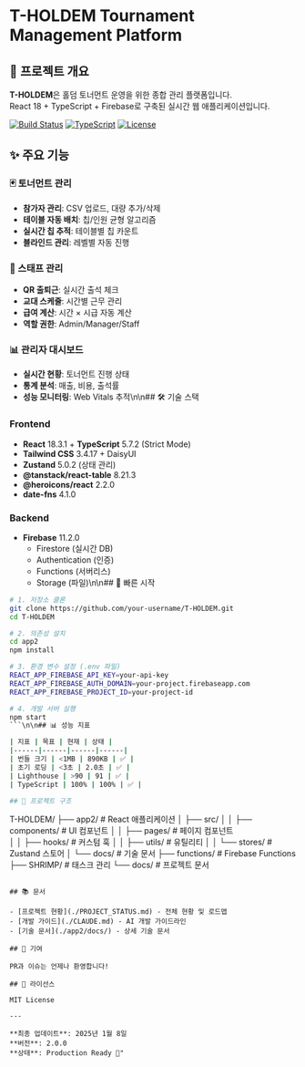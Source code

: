 # T-HOLDEM Tournament Management Platform

## 🎯 프로젝트 개요

**T-HOLDEM**은 홀덤 토너먼트 운영을 위한 종합 관리 플랫폼입니다.  
React 18 + TypeScript + Firebase로 구축된 실시간 웹 애플리케이션입니다.

[![Build Status](https://img.shields.io/badge/build-passing-brightgreen)](/)
[![TypeScript](https://img.shields.io/badge/TypeScript-100%25-blue)](/)
[![License](https://img.shields.io/badge/license-MIT-green)](/)

## ✨ 주요 기능

### 🃏 토너먼트 관리
- **참가자 관리**: CSV 업로드, 대량 추가/삭제
- **테이블 자동 배치**: 칩/인원 균형 알고리즘
- **실시간 칩 추적**: 테이블별 칩 카운트
- **블라인드 관리**: 레벨별 자동 진행

### 👥 스태프 관리  
- **QR 출퇴근**: 실시간 출석 체크
- **교대 스케줄**: 시간별 근무 관리
- **급여 계산**: 시간 × 시급 자동 계산
- **역할 권한**: Admin/Manager/Staff

### 📊 관리자 대시보드
- **실시간 현황**: 토너먼트 진행 상태
- **통계 분석**: 매출, 비용, 출석률
- **성능 모니터링**: Web Vitals 추적\n\n## 🛠️ 기술 스택

### Frontend
- **React** 18.3.1 + **TypeScript** 5.7.2 (Strict Mode)
- **Tailwind CSS** 3.4.17 + DaisyUI
- **Zustand** 5.0.2 (상태 관리)
- **@tanstack/react-table** 8.21.3
- **@heroicons/react** 2.2.0
- **date-fns** 4.1.0

### Backend  
- **Firebase** 11.2.0
  - Firestore (실시간 DB)
  - Authentication (인증)
  - Functions (서버리스)
  - Storage (파일)\n\n## 🚀 빠른 시작

```bash
# 1. 저장소 클론
git clone https://github.com/your-username/T-HOLDEM.git
cd T-HOLDEM

# 2. 의존성 설치
cd app2
npm install

# 3. 환경 변수 설정 (.env 파일)
REACT_APP_FIREBASE_API_KEY=your-api-key
REACT_APP_FIREBASE_AUTH_DOMAIN=your-project.firebaseapp.com
REACT_APP_FIREBASE_PROJECT_ID=your-project-id

# 4. 개발 서버 실행
npm start
```\n\n## 📊 성능 지표

| 지표 | 목표 | 현재 | 상태 |
|------|------|------|------|
| 번들 크기 | <1MB | 890KB | ✅ |
| 초기 로딩 | <3초 | 2.0초 | ✅ |
| Lighthouse | >90 | 91 | ✅ |
| TypeScript | 100% | 100% | ✅ |

## 📁 프로젝트 구조

```
T-HOLDEM/
├── app2/                    # React 애플리케이션
│   ├── src/
│   │   ├── components/     # UI 컴포넌트
│   │   ├── pages/         # 페이지 컴포넌트  
│   │   ├── hooks/         # 커스텀 훅
│   │   ├── utils/         # 유틸리티
│   │   └── stores/        # Zustand 스토어
│   └── docs/              # 기술 문서
├── functions/             # Firebase Functions
├── SHRIMP/               # 태스크 관리
└── docs/                 # 프로젝트 문서
```

## 📚 문서

- [프로젝트 현황](./PROJECT_STATUS.md) - 전체 현황 및 로드맵
- [개발 가이드](./CLAUDE.md) - AI 개발 가이드라인
- [기술 문서](./app2/docs/) - 상세 기술 문서

## 🤝 기여

PR과 이슈는 언제나 환영합니다!

## 📄 라이선스

MIT License

---

**최종 업데이트**: 2025년 1월 8일  
**버전**: 2.0.0  
**상태**: Production Ready 🚀"